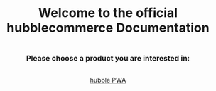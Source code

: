 <div style="margin-top: -57.6px; display: flex; height: 100vh; flex-direction: column; align-items: center; justify-content: center; text-align: center;">

# Welcome to the official hubblecommerce Documentation

### Please choose a product you are interested in:

[hubble PWA](https://github.com/hubblecommerce/hubble-frontend-pwa)
</div>
